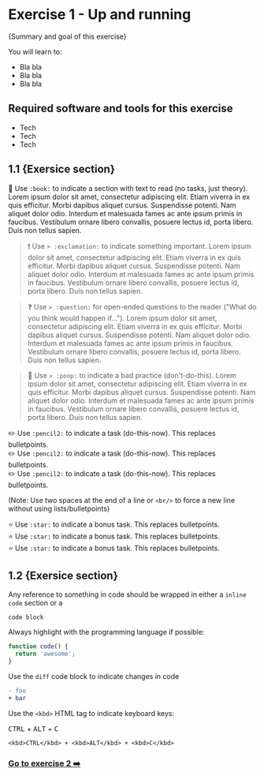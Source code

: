 # Exercise 1 - Up and running

{Summary and goal of this exercise}

You will learn to:

- Bla bla
- Bla bla
- Bla bla

## Required software and tools for this exercise

- Tech
- Tech
- Tech

## 1.1 {Exersice section}

:book: Use `:book:` to indicate a section with text to read (no tasks, just theory). Lorem ipsum dolor sit amet, consectetur adipiscing elit. Etiam viverra in ex quis efficitur. Morbi dapibus aliquet cursus. Suspendisse potenti. Nam aliquet dolor odio. Interdum et malesuada fames ac ante ipsum primis in faucibus. Vestibulum ornare libero convallis, posuere lectus id, porta libero. Duis non tellus sapien.

> :exclamation: Use `> :exclamation:` to indicate something important. Lorem ipsum dolor sit amet, consectetur adipiscing elit. Etiam viverra in ex quis efficitur. Morbi dapibus aliquet cursus. Suspendisse potenti. Nam aliquet dolor odio. Interdum et malesuada fames ac ante ipsum primis in faucibus. Vestibulum ornare libero convallis, posuere lectus id, porta libero. Duis non tellus sapien.

> :question: Use `> :question:` for open-ended questions to the reader ("What do you think would happen if..."). Lorem ipsum dolor sit amet, consectetur adipiscing elit. Etiam viverra in ex quis efficitur. Morbi dapibus aliquet cursus. Suspendisse potenti. Nam aliquet dolor odio. Interdum et malesuada fames ac ante ipsum primis in faucibus. Vestibulum ornare libero convallis, posuere lectus id, porta libero. Duis non tellus sapien.

> :poop: Use `> :poop:` to indicate a bad practice (don't-do-this). Lorem ipsum dolor sit amet, consectetur adipiscing elit. Etiam viverra in ex quis efficitur. Morbi dapibus aliquet cursus. Suspendisse potenti. Nam aliquet dolor odio. Interdum et malesuada fames ac ante ipsum primis in faucibus. Vestibulum ornare libero convallis, posuere lectus id, porta libero. Duis non tellus sapien.

:pencil2: Use `:pencil2:` to indicate a task (do-this-now). This replaces bulletpoints.  
:pencil2: Use `:pencil2:` to indicate a task (do-this-now). This replaces bulletpoints.<br/>
:pencil2: Use `:pencil2:` to indicate a task (do-this-now). This replaces bulletpoints.  

(Note: Use two spaces at the end of a line or `<br/>` to force a new line without using lists/bulletpoints)

:star: Use `:star:` to indicate a bonus task. This replaces bulletpoints.<br/>
:star: Use `:star:` to indicate a bonus task. This replaces bulletpoints.<br/>
:star: Use `:star:` to indicate a bonus task. This replaces bulletpoints.<br/>

## 1.2 {Exersice section}

Any reference to something in code should be wrapped in either a `inline code` section or a
```
code block
```

Always highlight with the programming language if possible:

```javascript
function code() {
  return 'awesome';
}
```

Use the `diff` code block to indicate changes in code

```diff
- foo
+ bar
```

Use the `<kbd>` HTML tag to indicate keyboard keys:

<kbd>CTRL</kbd> + <kbd>ALT</kbd> + <kbd>C</kbd>

`<kbd>CTRL</kbd> + <kbd>ALT</kbd> + <kbd>C</kbd>`

### [Go to exercise 2 :arrow_right:](../exercise-2/README.md)